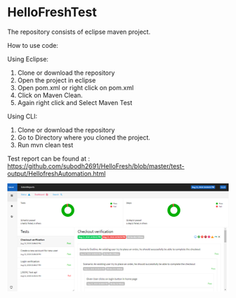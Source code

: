# HelloFreshTest

The repository consists of eclipse maven project.

How to use code:

Using Eclipse:

1. Clone or download the repository
2. Open the project in eclipse
3. Open pom.xml or right click on pom.xml
4. Click on Maven Clean.
5. Again right click and Select Maven Test

Using CLI:

1. Clone or download the repository
2. Go to Directory where you cloned the project.
3. Run mvn clean test

Test report can be found at : https://github.com/subodh2691/HelloFresh/blob/master/test-output/HellofreshAutomation.html

![alt text](https://github.com/subodh2691/HelloFresh/blob/master/test-output/Report.png)